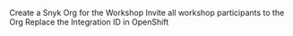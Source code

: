 Create a Snyk Org for the Workshop
Invite all workshop participants to the Org
Replace the Integration ID in OpenShift
